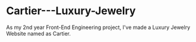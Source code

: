 # Cartier---Luxury-Jewelry
As my 2nd year Front-End Engineering project, I've made a Luxury Jewelry Website named as Cartier.
